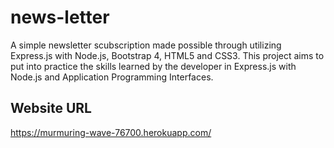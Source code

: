 # news-letter
A simple newsletter scubscription made possible through utilizing Express.js with Node.js, Bootstrap 4, HTML5 and CSS3. This project aims to put into practice the skills learned by the developer in Express.js with Node.js and Application Programming Interfaces.
## Website URL
https://murmuring-wave-76700.herokuapp.com/

